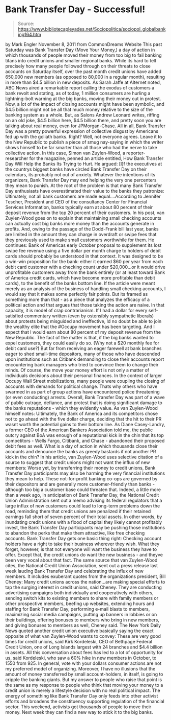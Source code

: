 # Bank Transfer Day - Successful!

> Source: https://www.bibliotecapleyades.net/Sociopolitica/sociopol_globalbanking164.htm

by Mark Engler
November 8, 2011
from
CommonDreams Website
This past Saturday was Bank Transfer Day (Move
Your Money,) a day of action in which
thousands of people moved their money from too big to fail banking titans
into credit unions and smaller regional banks.
While its hard to tell precisely how many
people
followed through on their threats to close accounts on Saturday
itself, over the past month credit unions have added
650,000 new members (as
opposed to 80,000 in a regular month), resulting in more than $4.5 billion
in new deposits.
As Sarah Jaffe at Alternet
noted,
ABC News aired a remarkable report
calling the exodus of customers a bank revolt and stating, as of today, 1
million consumers are hurling a lightning-bolt warning at the big banks,
moving their money out in protest.
Now, a lot of the impact of closing accounts might have been symbolic, and
$4.5 billion might not be all that much money relative to the size of the
banking system as a whole. But, as Salons Andrew Leonard
writes,
riffing on an old joke,
$4.5 billion here, $4.5 billion there, and
pretty soon you are talking about real money, even for JPMorgan-Chase.
All in all, Bank Transfer Day was a pretty
powerful expression of collective disgust by Americans fed up with the
goliath banks. Right?
Well, not everyone agrees. Leave it to the New Republic to publish a piece
of smug nay-saying in which the writer shows himself to be far smarter than
all those who had the nerve to take collective action.
In this case, Simon van Zuylen-Wood, a reporter-researcher for the
magazine, penned an article entitled, How Bank Transfer Day Will Help the
Banks Its Trying to Hurt.
He argued:
[I]f the executives at the countrys biggest
banks have circled Bank Transfer Day on their calendars, its probably
not out of anxiety. Whatever the intentions of its organizers, Bank
Transfer Day may end helping the very one percenters they mean to
punish.
At the root of the problem is that many Bank Transfer Day enthusiasts
have overestimated their value to the banks they patronize: Ultimately,
not all bank customers are made equal....According to Jennifer Tescher,
President and CEO of the consultancy Center for Financial Services
Information, banks typically earn at about 80 percent of their deposit
revenue from the top 20 percent of their customers.
In his post, van Zuylen-Wood goes on to explain
that maintaining small checking accounts can actually cost big banks more
money than the accounts generate in profits.
And, owing to the passage of
the Dodd-Frank bill last year, banks are limited in the amount they can
charge in overdraft or swipe fees that they previously used to make small
customers worthwhile for them.
He continues:
Bank of Americas early October proposal to
supplement its lost swipe fee revenue using a five dollar per month
charge to holders of debit cards should probably be understood in that
context.
It was designed to be a win-win proposition for the bank:
either it earned $60 per year from each debit card customer with a
checking count under $20,000...or it would drive unprofitable customers
away from the bank entirely (or at least toward Bank of America credit
cards, which have become more profitable than debit cards), to the
benefit of the banks bottom line.
If the article were meant merely as an analysis
of the business of handling small checking accounts, I would say that it
makes some perfectly fair points.
But its framed as something more than that - as
a piece that analyzes the efficacy of a political action and that argues
that those taking the action are naive. In that capacity, it is model of
crap contrarianism. If I had a dollar for every self-satisfied commentary
written (even by ostensibly sympathetic liberals) about protests being
misguided and ineffective, Id no doubt be able to join the wealthy elite
that the #Occupy movement has been targeting.
And I expect that I would earn
about 80 percent of my deposit revenue from the New Republic.
The fact of the matter is that, if the big banks wanted to expel customers,
they could easily do so. (Why not a $20 monthly fee for debit card use?)
But
far from receiving an eager farewell at bank branches eager to shed
small-time depositors, many of those who have descended upon institutions
such as Citibank demanding to close their accounts report
encountering bank
managers who tried to
convince them to change their minds.
Of course, the move your money effort is not only a matter of individuals
decisions about their personal finances. In the context of larger Occupy
Wall Street mobilizations, many people were coupling the closing of accounts
with demands for political change. Thats why others who have swarmed in as
part of group actions have encountered police threatening (or even
conducting)
arrests.
Overall, Bank Transfer Day was part of a wave of public outrage, defiance,
and protest that is doing significant damage to the banks reputations -
which they evidently value.
As van Zuylen-Wood himself notes:
Ultimately, the Bank of America and its
competitors chose not to go ahead with the five dollar charge, deciding
that the hit to their PR wasnt worth the potential gains to their
bottom line.
As Diane Casey-Landry, a former CEO of the American Bankers
Association told me, the public outcry against BoA was enough of a
reputational kick in the chin that its top competitors - Wells Fargo,
Citibank, and Chase - abandoned their proposed debit fees as well.
What is a day of action in which thousands close
their accounts and denounce the banks as greedy bastards if not another PR
kick in the chin?
In his article, van Zuylen-Wood uses selective citation of a source to
suggest that credit unions might not want the influx of new members:
Worse yet, by transferring their money to
credit unions, Bank Transfer Day participants may also be harming the
very financial institutions they mean to help.
These not-for-profit
banking co-ops are governed by their depositors and are generally more
customer-friendly than banks - although too big a customer base could
threaten that. Indeed, a little more than a week ago, in anticipation of
Bank Transfer Day, the National Credit Union Administration sent out a
memo advising its federal regulators that a large influx of new
customers could lead to long-term problems down the road, reminding them
that credit unions are penalized if their retained earnings fall short
of seven percent of their total assets.
In other words, by inundating
credit unions with a flood of capital they likely cannot profitably
invest, the Bank Transfer Day participants may be pushing those
institutions to abandon the perks that make them attractive, like free
checking accounts.
Bank Transfer Day gets one basic thing right: Checking account holders
have a right to take their business wherever they wish. What they
forget, however, is that not everyone will want the business they have
to offer.
Except that, the credit unions do want the new
business - and theyve been very vocal about that fact.
The same source that
van Zuylen-Wood cites, the National Credit Union Association, sent out a
press release last week lauding Bank Transfer Day and celebrating the influx
of new members.
It includes exuberant quotes from the organizations
president, Bill Cheney:
Many credit unions across the nation...are
making special efforts to tap the surging interest in credit unions,
said Cheney.
They are conducting advertising campaigns both individually and
cooperatively with others, sending switch kits to existing members to
share with family members or other prospective members, beefing up
websites, extending hours and staffing for Bank Transfer Day, performing
e-mail blasts to members, maximizing social media campaigns, putting up
banners in lobbies or on their buildings, offering bonuses to members
who bring in new members, and giving bonuses to members as well, Cheney
said.
The New York Daily News
quoted another credit
union executive basically saying the exact opposite of what van Zuylen-Wood
wants to convey:
These are very good times for credit
unions, said Kirk Kordeleski, CEO of Bethpage Federal Credit Union, one
of Long Islands largest with 24 branches and $4.4 billion in assets.
All this conversation about fees has led to a lot of opportunity for
us, said Kordeleski, who saw a 60% hike in new members in October, to
1550 from 925.
In general, vote with your dollars consumer
actions are not my preferred model of organizing.
Moreover, I have no illusions that the amount of
money transferred by small account-holders, in itself, is going to cripple
the banking giants. But my answer to people who raise that point is the same
as my response to people who think that moving your money to a credit union
is merely a lifestyle decision with no real political impact.
The energy of
something like Bank Transfer Day only feeds into other activist efforts and
broadens the constituency supporting regulation of the financial sector. This weekend, activists got thousands of people
to move their money.
Next week they can find a new way to stick it to the
big banks.
